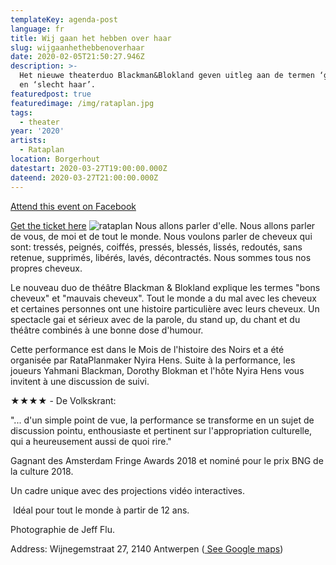```yaml
---
templateKey: agenda-post
language: fr
title: Wij gaan het hebben over haar
slug: wijgaanhethebbenoverhaar
date: 2020-02-05T21:50:27.946Z
description: >-
  Het nieuwe theaterduo Blackman&Blokland geven uitleg aan de termen ‘goed haar’
  en ‘slecht haar’.
featuredpost: true
featuredimage: /img/rataplan.jpg
tags:
  - theater
year: '2020'
artists:
  - Rataplan
location: Borgerhout
datestart: 2020-03-27T19:00:00.000Z
dateend: 2020-03-27T21:00:00.000Z
---
```

[Attend this event on Facebook](https://www.facebook.com/events/1287258228152036/)

[Get the ticket here](http://rataplanvzw.be/Detail/tabid/193/ArticleId/2845/WIJ-GAAN-HET-HEBBEN-OVER-HAAR.aspx?fbclid=IwAR0mt3HRtcxqznvOsKl21Z8bz7US0f40Sw7VArvbI07Zh8H_Jld-SkHIw-A)
![rataplan](/img/rataplan.jpg "Rataplan")
Nous allons parler d'elle.
Nous allons parler de vous, de moi et de tout le monde.
Nous voulons parler de cheveux qui sont: tressés, peignés, coiffés, pressés, blessés, lissés, redoutés, sans retenue, supprimés, libérés, lavés, décontractés. Nous sommes tous nos propres cheveux.

Le nouveau duo de théâtre Blackman & Blokland explique les termes "bons cheveux" et "mauvais cheveux". Tout le monde a du mal avec les cheveux et certaines personnes ont une histoire particulière avec leurs cheveux. Un spectacle gai et sérieux avec de la parole, du stand up, du chant et du théâtre combinés à une bonne dose d'humour.

Cette performance est dans le Mois de l'histoire des Noirs et a été organisée par RataPlanmaker Nyira Hens. Suite à la performance, les joueurs Yahmani Blackman, Dorothy Blokman et l'hôte Nyira Hens vous invitent à une discussion de suivi.

★★★★ - De Volkskrant:

"... d'un simple point de vue, la performance se transforme en un sujet de discussion pointu, enthousiaste et pertinent sur l'appropriation culturelle, qui a heureusement aussi de quoi rire."



Gagnant des Amsterdam Fringe Awards 2018 et nominé pour le prix BNG de la culture 2018.

Un cadre unique avec des projections vidéo interactives.

 Idéal pour tout le monde à partir de 12 ans.

Photographie de Jeff Flu.

Address: Wijnegemstraat 27, 2140 Antwerpen ([ See Google maps](https://goo.gl/maps/AvFn3d34HB1iMcRh9))
